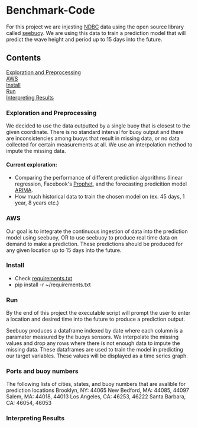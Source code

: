 # Benchmark-Code

For this project we are injesting [NDBC](https://www.ndbc.noaa.gov/) data using the open source library called [seebuoy](https://www.seebuoy.com/).  We are using this data to train a prediction model that will predict the wave height and period up to 15 days into the future.

## Contents
[Exploration and Preprocessing](#headers)<br>
[AWS](#headers)<br>
[Install](#headers)<br>
[Run](#headers)<br>
[Interpreting Results](#headers)<br>

### Exploration and Preprocessing
We decided to use the data outputted by a single buoy that is closest to the given coordinate.  There is no standard interval for buoy output and there are inconsistencies among buoys that result in missing data, or no data collected for certain measurements at all.  We use an interpolation method to impute the missing data.

#### Current exploration: 
* Comparing the performance of different prediction algorithms (linear regression, Facebook's [Prophet](https://facebook.github.io/prophet/), and the forecasting predicition model [ARIMA](https://www.statsmodels.org/stable/generated/statsmodels.tsa.arima.model.ARIMA.html).
* How much historical data to train the chosen model on (ex. 45 days, 1 year, 8 years etc.)

### AWS
Our goal is to integrate the continuous ingestion of data into the prediction model using seebuoy, OR to use seebuoy to produce real time data on demand to make a prediction.  These predictions should be produced for any given location up to 15 days into the future.

### Install
* Check [requirements.txt]()
* pip install -r ~/requirements.txt

### Run
By the end of this project the executable script will prompt the user to enter a location and desired time into the future to produce a prediction output.

Seebuoy produces a dataframe indexed by date where each column is a paramater measured by the buoys sensors.  We interpolate the missing values and drop any rows where there is not enough data to impute the missing data. These dataframes are used to train the model in predicting our target variables.  These values will be displayed as a time series graph.

### Ports and buoy numbers
The following lists of cities, states, and buoy numbers that are avalible for prediction locations
Brooklyn, NY: 44065
New Bedford, MA: 44085, 44097
Salem, MA: 44018, 44013 
Los Angeles, CA: 46253, 46222
Santa Barbara, CA: 46054, 46053

### Interpreting Results


